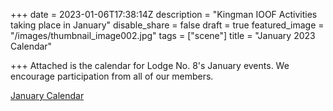 +++
date = 2023-01-06T17:38:14Z
description = "Kingman IOOF Activities taking place in January"
disable_share = false
draft = true
featured_image = "/images/thumbnail_image002.jpg"
tags = ["scene"]
title = "January 2023 Calendar"

+++
Attached is the calendar for Lodge No. 8's January events.  We encourage participation from all of our members.

[January Calendar](/images/odd-fellows-january-2023.pdf)